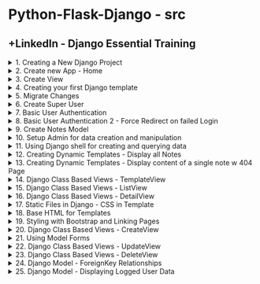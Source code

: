 # Python-Flask-Django - src

## +LinkedIn - Django Essential Training

<details>
<summary>1. Creating a New Django Project </summary>

# Creating a New Django Project

## Install venv

```py
python -m venv myproject-env
```

## Activate venv

```py
# myproject-env\Scripts\activate
source myproject-env/bin/activate
```

## Install Django

```py
python -m pip install Django
```

## Get dependencies

```py
pip freeze
```

```x
asgiref==3.7.2
Django==5.0.3
sqlparse==0.4.4
```

## Save Dependencies to Requirements.txt

```py
pip freeze > requirements.txt
```

## Install requirements from Requirements.txt

```py
pip install -r requirements.txt
```

## Deactivate a virtual environment

```py
deactivate
```

## Create Django Project

```py
django-admin startproject smartnotes .
```

## Start Local Server

```py
python manage.py runserver
```

```x
You have 18 unapplied migration(s). Your project may not work properly until you apply the migrations for app(s): admin, auth, contenttypes, sessions.
Run 'python manage.py migrate' to apply them.
March 20, 2024 - 04:58:12
Django version 5.0.3, using settings 'smartnotes.settings'
Starting development server at http://127.0.0.1:8000/
Quit the server with CONTROL-C.
```

<img width="1280" alt="image" src="https://github.com/omeatai/src-python-flask-django/assets/32337103/d1188761-5eb8-44f3-849e-b6b69662cd44">
<img width="1416" alt="image" src="https://github.com/omeatai/src-python-flask-django/assets/32337103/c414f6de-58e0-490e-a6d6-e0cbaae242b1">

# #END</details>

<details>
<summary>2. Create new App - Home </summary>

# Create new App - Home

[https://github.com/omeatai/src-python-flask-django/commit/0959e138fcee4d7829ef38e9ca8ff24a5c443a23](https://github.com/omeatai/src-python-flask-django/commit/0959e138fcee4d7829ef38e9ca8ff24a5c443a23)

## Create App

```py
django-admin startapp home
```

### smartnotes.settings:

```x
# Application definition

INSTALLED_APPS = [
    'django.contrib.admin',
    'django.contrib.auth',
    'django.contrib.contenttypes',
    'django.contrib.sessions',
    'django.contrib.messages',
    'django.contrib.staticfiles',

    # apps
    'home',
]
```

# #END</details>

<details>
<summary>3. Create View </summary>

# Create View

[https://github.com/omeatai/src-python-flask-django/commit/c1680ccc9d7982ae87252859481cb3d64db13260](https://github.com/omeatai/src-python-flask-django/commit/c1680ccc9d7982ae87252859481cb3d64db13260)

### smartnotes.urls:

```py
from django.contrib import admin
from django.urls import path, include

urlpatterns = [
    path('admin/', admin.site.urls),
    path('', include('home.urls')),
]
```

### home.urls:

```py
from django.urls import path
from home import views

urlpatterns = [
    path('home', views.home),
]
```

### home.views:

```py
from django.shortcuts import render
from django.http import HttpResponse

# Create your views here.


def home(request):
    return HttpResponse("<h1>Hello World!</h1>")
```

<img width="1413" alt="image" src="https://github.com/omeatai/src-python-flask-django/assets/32337103/ac80da1e-8b1a-4bc7-aa4f-528bd887843b">
<img width="1280" alt="image" src="https://github.com/omeatai/src-python-flask-django/assets/32337103/897bdc04-e787-467e-8194-5a5bcc99c229">
<img width="1280" alt="image" src="https://github.com/omeatai/src-python-flask-django/assets/32337103/1292f08d-6ebc-4d3d-a0c0-460ed2869b57">
<img width="1280" alt="image" src="https://github.com/omeatai/src-python-flask-django/assets/32337103/5c024f37-a954-4ae3-89a0-db735d3a7504">

# #END</details>

<details>
<summary>4. Creating your first Django template </summary>

# Creating your first Django template

[https://github.com/omeatai/src-python-flask-django/commit/6f788cf2b56c91f44b960178d8576c35bbebd11a](https://github.com/omeatai/src-python-flask-django/commit/6f788cf2b56c91f44b960178d8576c35bbebd11a)

### smartnotes.settings:

```py
# Internationalization
# https://docs.djangoproject.com/en/5.0/topics/i18n/

LANGUAGE_CODE = 'en-us'

TIME_ZONE = 'America/Denver'

USE_I18N = True

USE_TZ = True
```

### home.views:

```py
from django.shortcuts import render
from django.http import HttpResponse
from datetime import datetime

# Create your views here.


def home(request):
    # return HttpResponse("<h1>Hello World!</h1>")
    return render(request, 'home/welcome.html', {'name': 'John Doe', 'date': datetime.now()})
```

### home/templates/home/welcome.html:

```html
<!DOCTYPE html>
<html lang="en">

<head>
    <meta charset="UTF-8">
    <meta name="viewport" content="width=device-width, initial-scale=1.0">
    <title>SmartNotes</title>
</head>

<body>
    <h1>Welcome to SmartNotes Home Page - {{name}}.</h1>
    <h2>Today is {{date}}</h2>
</body>

</html>
```

<img width="1413" alt="image" src="https://github.com/omeatai/src-python-flask-django/assets/32337103/360b36a5-c3e9-4767-81b6-50a6969bbe2c">
<img width="1280" alt="image" src="https://github.com/omeatai/src-python-flask-django/assets/32337103/b117ad99-4daa-4910-9b8d-7581139d5bac">
<img width="1280" alt="image" src="https://github.com/omeatai/src-python-flask-django/assets/32337103/7f247c75-ff40-4fa4-9f30-266cf411a8f3">
<img width="1280" alt="image" src="https://github.com/omeatai/src-python-flask-django/assets/32337103/7a366f68-7d08-423b-a7c9-c400262a04af">

# #END</details>

<details>
<summary>5. Migrate Changes </summary>

# Migrate Changes

```py
python manage.py makemigrations
```

```py
python manage.py migrate
```

<img width="449" alt="image" src="https://github.com/omeatai/src-python-flask-django/assets/32337103/7b035ec1-9768-47cb-82b2-99171cccee67">

# #END</details>

<details>
<summary>6. Create Super User</summary>

# Create Super User

```py
python manage.py createsuperuser
```

# Run Dev Server

```py
python manage.py runserver
```

<img width="448" alt="image" src="https://github.com/omeatai/src-python-flask-django/assets/32337103/07bc212b-b444-4f42-804e-6212abf24964">
<img width="1330" alt="image" src="https://github.com/omeatai/src-python-flask-django/assets/32337103/eb04a65d-2c5e-4040-830c-1e1618cd1767">
<img width="1442" alt="image" src="https://github.com/omeatai/src-python-flask-django/assets/32337103/f883b789-fdf6-46d6-b729-f730c87c7ed6">
<img width="1319" alt="image" src="https://github.com/omeatai/src-python-flask-django/assets/32337103/97ccec8d-6dcf-4929-b8e0-a8a189fbf2be">

# #END</details>

<details>
<summary>7. Basic User Authentication</summary>

# Basic User Authentication

[https://github.com/omeatai/src-python-flask-django/commit/d5e5549f294eff2e8802a0cbfb499be02c648d31](https://github.com/omeatai/src-python-flask-django/commit/d5e5549f294eff2e8802a0cbfb499be02c648d31)

### home.urls:

```py
from django.urls import path
from home import views

urlpatterns = [
    path('home', views.home),
    path('authorized', views.authorized),
]
```

### home.views:

```py
from django.shortcuts import render
from django.http import HttpResponse
from datetime import datetime
from django.contrib.auth.decorators import login_required

# Create your views here.


def home(request):
    # return HttpResponse("<h1>Hello World!</h1>")
    return render(request, 'home/welcome.html', {'name': 'John Doe', 'date': datetime.now()})


@login_required
def authorized(request):
    return render(request, 'home/authorized.html', {})
```

### home/authorized.html:

```html
<!DOCTYPE html>
<html lang="en">

<head>
    <meta charset="UTF-8">
    <meta name="viewport" content="width=device-width, initial-scale=1.0">
    <title>Restricted Area</title>
</head>

<body>
    <h1>You are in a restricted area!</h1>
</body>

</html>
```

<img width="1442" alt="image" src="https://github.com/omeatai/src-python-flask-django/assets/32337103/4e2e5a7b-8123-4e02-bc14-c92f6b71066b">
<img width="1442" alt="image" src="https://github.com/omeatai/src-python-flask-django/assets/32337103/60489590-edb1-4fbe-9d9a-7fac08eadf1d">
<img width="1442" alt="image" src="https://github.com/omeatai/src-python-flask-django/assets/32337103/739ecf40-3968-476a-8119-141a4335c8d9">
<img width="1442" alt="image" src="https://github.com/omeatai/src-python-flask-django/assets/32337103/9f3c23f0-cc96-4e2e-9066-5eedc5ad5c95">

# #END</details>

<details>
<summary>8. Basic User Authentication 2 - Force Redirect on failed Login</summary>

# Basic User Authentication 2 - Force Redirect on failed Login

[https://github.com/omeatai/src-python-flask-django/commit/ee29ba256602e97df09bcec992f4c0efda93286b](https://github.com/omeatai/src-python-flask-django/commit/ee29ba256602e97df09bcec992f4c0efda93286b)

### home.views:

```py
from django.shortcuts import render
from django.http import HttpResponse
from datetime import datetime
from django.contrib.auth.decorators import login_required

# Create your views here.


def home(request):
    # return HttpResponse("<h1>Hello World!</h1>")
    return render(request, 'home/welcome.html', {'name': 'John Doe', 'date': datetime.now()})


@login_required(login_url='/admin')
def authorized(request):
    return render(request, 'home/authorized.html', {})
```

<img width="1442" alt="image" src="https://github.com/omeatai/src-python-flask-django/assets/32337103/000601ab-8f95-4b1f-a720-34ccf24eb623">

# #END</details>

<details>
<summary>9. Create Notes Model</summary>

# Create Notes Model

[https://github.com/omeatai/src-python-flask-django/commit/09253493e7a3e2e425681639f18e15110a5d6092](https://github.com/omeatai/src-python-flask-django/commit/09253493e7a3e2e425681639f18e15110a5d6092)

## Create new app - notes

```py
django-admin startapp notes
```

### smartnotes.settings:

```py
# Application definition

INSTALLED_APPS = [
    'django.contrib.admin',
    'django.contrib.auth',
    'django.contrib.contenttypes',
    'django.contrib.sessions',
    'django.contrib.messages',
    'django.contrib.staticfiles',

    # apps
    'home',
    'notes',
]
```

### notes.models:

```py
from django.db import models

# Create your models here.


class Notes(models.Model):
    title = models.CharField(max_length=200)
    content = models.TextField()
    created = models.DateTimeField(auto_now_add=True)
    updated = models.DateTimeField(auto_now=True)

    def __str__(self):
        return self.title
```

## Run migrations

```py
python manage.py makemigrations
python manage.py migrate
```

# #END</details>

<details>
<summary>10. Setup Admin for data creation and manipulation</summary>

# Setup Admin for data creation and manipulation

[https://github.com/omeatai/src-python-flask-django/commit/fe4590e92ae3f0ac735f5950c8660cf79aed015b](https://github.com/omeatai/src-python-flask-django/commit/fe4590e92ae3f0ac735f5950c8660cf79aed015b)

### notes.admin:

```py
from django.contrib import admin
from . import models
# Register your models here.


class NotesAdmin(admin.ModelAdmin):
    list_display = ('title', 'created', 'updated',)
    verbose_name = "Note"
    verbose_name_plural = "Notes"

    # def get_model_name(self):
    #     return "Notes"


admin.site.register(models.Notes, NotesAdmin)
```

### notes.models:

```py
from django.db import models

# Create your models here.


class Notes(models.Model):
    title = models.CharField(max_length=200)
    content = models.TextField()
    created = models.DateTimeField(auto_now_add=True)
    updated = models.DateTimeField(auto_now=True)

    class Meta:
        verbose_name = "Note"
        verbose_name_plural = "Notes"

    def __str__(self):
        return self.title
```

## Run migrations

```py
python manage.py makemigrations
python manage.py migrate
```

<img width="1280" alt="image" src="https://github.com/omeatai/src-python-flask-django/assets/32337103/44e70011-13a8-4329-98e8-de55d982840e">
<img width="1280" alt="image" src="https://github.com/omeatai/src-python-flask-django/assets/32337103/d2b2e809-b98c-4bf9-97bc-a539bb352808">
<img width="1458" alt="image" src="https://github.com/omeatai/src-python-flask-django/assets/32337103/354f952d-e64f-4956-ada8-c9c1461ed99c">
<img width="1458" alt="image" src="https://github.com/omeatai/src-python-flask-django/assets/32337103/6c302e29-1e1d-4400-a752-c38955302f1f">
<img width="1458" alt="image" src="https://github.com/omeatai/src-python-flask-django/assets/32337103/e187c091-b598-40e3-82f4-10f61cbe8d95">

# #END</details>

<details>
<summary>11. Using Django shell for creating and querying data</summary>

# Using Django shell for creating and querying data

## Run Shell:

```py
python manage.py shell
```

## Get Instance of Model Object

```py
from notes.models import Notes
mynote = Notes.objects.get(pk=1)

mynote.title
# 'Make food'

mynote.content
# 'This is how to make the food'
```

## Get all Object Instances

```py
 Notes.objects.all()
# <QuerySet [<Notes: Make food>]>
```

## Create New Object Instance

```py
new_note = Notes.objects.create(title="The second note", content="This is the second note.")

Notes.objects.all()
# <QuerySet [<Notes: Make food>, <Notes: The second note>]>
```

## Filter and Exclude contents

```py
Notes.objects.filter(title__startswith="The")
# <QuerySet [<Notes: The second note>]>

Notes.objects.filter(content__icontains="food")
#  <QuerySet [<Notes: Make food>]>

Notes.objects.exclude(content__icontains="food")
# <QuerySet [<Notes: The second note>]>

Notes.objects.filter(content__icontains="food").exclude(content__icontains="second")
# <QuerySet [<Notes: Make food>]>
```

# #END</details>

<details>
<summary>12. Creating Dynamic Templates - Display all Notes </summary>

# Creating Dynamic Templates - Display all Notes

[https://github.com/omeatai/src-python-flask-django/commit/a135c2a03da27f098e6d5e3a508ffa2746745e96](https://github.com/omeatai/src-python-flask-django/commit/a135c2a03da27f098e6d5e3a508ffa2746745e96)

### notes.models:

```py
from django.db import models

# Create your models here.


class Notes(models.Model):
    title = models.CharField(max_length=200)
    content = models.TextField()
    created = models.DateTimeField(auto_now_add=True)
    updated = models.DateTimeField(auto_now=True)

    class Meta:
        verbose_name = "Note"
        verbose_name_plural = "Notes"

    def __str__(self):
        return self.title
```

### smartnotes.urls:

```py
from django.contrib import admin
from django.urls import path, include

urlpatterns = [
    path('admin/', admin.site.urls),
    path('', include('home.urls')),
    path('smart/', include('notes.urls')),
]
```

### notes.urls:

```py
from django.urls import path
from . import views

urlpatterns = [
    path('notes', views.list),
]
```

### notes.views:

```py
from django.shortcuts import render
from .models import Notes

# Create your views here.


def list(request):
    all_notes = Notes.objects.all()
    return render(request, 'notes/notes_list.html', {'notes': all_notes})
```

### notes/notes_list.html:

```html
<!DOCTYPE html>
<html lang="en">

<head>
    <meta charset="UTF-8">
    <meta name="viewport" content="width=device-width, initial-scale=1.0">
    <title>Notes</title>
</head>

<body>
    <h1>Note List</h1>
    <h2>These are the notes:</h2>
    <ul>
        {% for note in notes %}
        <li>{{note.title}}</li>
        {% endfor %}
    </ul>
</body>

</html>
```

<img width="1409" alt="image" src="https://github.com/omeatai/src-python-flask-django/assets/32337103/a93749d6-a319-421f-b211-3288eecc3786">
<img width="1252" alt="image" src="https://github.com/omeatai/src-python-flask-django/assets/32337103/ebcd35d1-e9b4-4dd9-88de-028296c7ef34">
<img width="1252" alt="image" src="https://github.com/omeatai/src-python-flask-django/assets/32337103/0ccaf7cd-59bb-47b9-bf10-1dd7123819dd">
<img width="1252" alt="image" src="https://github.com/omeatai/src-python-flask-django/assets/32337103/1b70d099-f746-4499-a1bb-99f82baaa8ab">
<img width="1252" alt="image" src="https://github.com/omeatai/src-python-flask-django/assets/32337103/2422a6ee-56fd-4479-baca-80f33bb664e4">
<img width="1252" alt="image" src="https://github.com/omeatai/src-python-flask-django/assets/32337103/330aee64-8204-45ba-975c-d34e33a16019">

# #END</details>

<details>
<summary>13. Creating Dynamic Templates - Display content of a single note w 404 Page </summary>

# Creating Dynamic Templates - Display content of a single note w 404 Page

[https://github.com/omeatai/src-python-flask-django/commit/6a213c7aa46ec24c6017a44bad60269918eaf2a0](https://github.com/omeatai/src-python-flask-django/commit/6a213c7aa46ec24c6017a44bad60269918eaf2a0)

### smartnotes.settings:

```py
# SECURITY WARNING: don't run with debug turned on in production!
DEBUG = False  # True

ALLOWED_HOSTS = ['*']


# Application definition

INSTALLED_APPS = [
    'django.contrib.admin',
    'django.contrib.auth',
    'django.contrib.contenttypes',
    'django.contrib.sessions',
    'django.contrib.messages',
    'django.contrib.staticfiles',

    # apps
    'home',
    'notes',
]
```

### notes.urls:

```py
from django.urls import path
from . import views

urlpatterns = [
    path('notes', views.list),
    path('notes/<int:pk>', views.detail),
]
```

### notes.views:

```py
from django.shortcuts import render
from django.http import Http404

from .models import Notes

# Create your views here.


def list(request):
    all_notes = Notes.objects.all()
    return render(request, 'notes/notes_list.html', {'notes': all_notes})


def detail(request, pk):
    try:
        note = Notes.objects.get(pk=pk)
    except Notes.DoesNotExist:
        raise Http404("Note does not exist")
    return render(request, 'notes/notes_detail.html', {'note': note})
```

### notes/notes_detail.html:

```html
<!DOCTYPE html>
<html lang="en">

<head>
    <meta charset="UTF-8">
    <meta name="viewport" content="width=device-width, initial-scale=1.0">
    <title>Note Detail</title>
</head>

<body>
    <h1>{{note.title | title}}</h1>
    <h3>{{note.content}}</h3>
</body>

</html>
```

### notes/templates/404.html:

```html
<!DOCTYPE html>
<html lang="en">

<head>
    <meta charset="UTF-8">
    <meta name="viewport" content="width=device-width, initial-scale=1.0">
    <title>404 Page</title>
</head>

<body>
    <h1>404 - Ooops!</h1>
    <h2>I cannot find the file you requested!</h2>
</body>

</html>
```

<img width="1409" alt="image" src="https://github.com/omeatai/src-python-flask-django/assets/32337103/10aa4c56-be8b-4bc6-ba6b-fe52dcf11389">
<img width="1409" alt="image" src="https://github.com/omeatai/src-python-flask-django/assets/32337103/01259842-9e6f-4a09-9091-10b36c1e636d">
<img width="1252" alt="image" src="https://github.com/omeatai/src-python-flask-django/assets/32337103/43c1eb4e-fbfd-4ffb-930f-37db29b0e50d">
<img width="1252" alt="image" src="https://github.com/omeatai/src-python-flask-django/assets/32337103/e6dabf44-5720-492e-9272-6f2e7f8bae55">
<img width="1252" alt="image" src="https://github.com/omeatai/src-python-flask-django/assets/32337103/f637fb96-364d-4acd-9c64-3aed91a93080">
<img width="1252" alt="image" src="https://github.com/omeatai/src-python-flask-django/assets/32337103/ff107b00-75b3-4da7-891a-28b40ad0b797">
<img width="1252" alt="image" src="https://github.com/omeatai/src-python-flask-django/assets/32337103/0a26901f-dad5-4686-9fd6-cc9b18970de1">

# #END</details>

<details>
<summary>14. Django Class Based Views - TemplateView </summary>

# Django Class Based Views - TemplateView

[https://github.com/omeatai/src-python-flask-django/commit/1e10260f38b8bf5b6804d6f45b9f4bf61b1c2edf](https://github.com/omeatai/src-python-flask-django/commit/1e10260f38b8bf5b6804d6f45b9f4bf61b1c2edf)

### home.views:

```py
from django.shortcuts import render
from django.http import HttpResponse
from datetime import datetime
from django.contrib.auth.decorators import login_required
from django.views.generic import TemplateView
from django.contrib.auth.mixins import LoginRequiredMixin

# Create your views here.


class HomeView(TemplateView):
    template_name = 'home/welcome.html'
    extra_context = {'name': 'John Doe', 'date': datetime.now()}


# def home(request):
#     # return HttpResponse("<h1>Hello World!</h1>")
#     return render(request, 'home/welcome.html', {'name': 'John Doe', 'date': datetime.now()})


class AuthorizedView(LoginRequiredMixin, TemplateView):
    template_name = 'home/authorized.html'
    extra_context = {}
    login_url = '/admin'


# @login_required(login_url='/admin')
# def authorized(request):
#     return render(request, 'home/authorized.html', {})
```

### home.urls:

```py
from django.urls import path
from home import views

urlpatterns = [
    # path('home', views.home),
    path('home', views.HomeView.as_view()),
    # path('authorized', views.authorized),
    path('authorized', views.AuthorizedView.as_view()),
]
```

<img width="1458" alt="image" src="https://github.com/omeatai/src-python-flask-django/assets/32337103/27480e31-f225-49ee-aba2-b9a149a9323d">
<img width="1458" alt="image" src="https://github.com/omeatai/src-python-flask-django/assets/32337103/fb460d21-b9a7-4799-961f-56bc751d5121">
<img width="1252" alt="image" src="https://github.com/omeatai/src-python-flask-django/assets/32337103/1b2b17f3-5d1c-48bd-9364-25374c1ce361">
<img width="1252" alt="image" src="https://github.com/omeatai/src-python-flask-django/assets/32337103/2c4dbd20-39b2-4adb-bc28-ffcac9089466">

# #END</details>

<details>
<summary>15. Django Class Based Views - ListView </summary>

# Django Class Based Views - ListView

[https://github.com/omeatai/src-python-flask-django/commit/3f935498be33171d56e127482e771f199787ab6c](https://github.com/omeatai/src-python-flask-django/commit/3f935498be33171d56e127482e771f199787ab6c)

### notes.views:

```py
from typing import Any
from django.shortcuts import render
from django.http import Http404
from django.views.generic import ListView

from .models import Notes

# Create your views here.


class NotesListView(ListView):
    model = Notes
    context_object_name = 'notes'
    template_name = 'notes/notes_list.html'
    ordering = ['-created']
    paginate_by = 10


# def list(request):
#     all_notes = Notes.objects.all()
#     return render(request, 'notes/notes_list.html', {'notes': all_notes})


def detail(request, pk):
    try:
        note = Notes.objects.get(pk=pk)
    except Notes.DoesNotExist:
        raise Http404("Note does not exist")
    return render(request, 'notes/notes_detail.html', {'note': note})
```

### notes.urls:

```py
from django.urls import path
from . import views

urlpatterns = [
    # path('notes', views.list),
    path('notes', views.NotesListView.as_view()),
    path('notes/<int:pk>', views.detail),
]
```

### notes/templates/notes/notes_list.html:

```py
<!DOCTYPE html>
<html lang="en">

<head>
    <meta charset="UTF-8">
    <meta name="viewport" content="width=device-width, initial-scale=1.0">
    <title>Notes</title>
</head>

<body>
    <h1>Note List</h1>
    <h2>These are the notes:</h2>
    <ul>
        {% for note in notes %}
        <li>{{note.title}}</li>
        {% endfor %}
    </ul>
</body>

</html>
```

<img width="1383" alt="image" src="https://github.com/omeatai/src-python-flask-django/assets/32337103/8023729d-604c-4b71-9dfa-89fa4501c7cc">
<img width="1208" alt="image" src="https://github.com/omeatai/src-python-flask-django/assets/32337103/47e33038-8d50-413c-a88e-1eca9978a27d">
<img width="1252" alt="image" src="https://github.com/omeatai/src-python-flask-django/assets/32337103/c369c75a-203c-46f5-9844-00796ae8904a">
<img width="1252" alt="image" src="https://github.com/omeatai/src-python-flask-django/assets/32337103/0b3720e2-b860-4c42-b7bc-2eccb67e8fb8">

# #END</details>

<details>
<summary>16. Django Class Based Views - DetailView </summary>

# Django Class Based Views - DetailView

[https://github.com/omeatai/src-python-flask-django/commit/3dbc4628a9a8892e9098e455c03cb8c63e4253f5](https://github.com/omeatai/src-python-flask-django/commit/3dbc4628a9a8892e9098e455c03cb8c63e4253f5)

### smartnotes.urls:

```py
from django.contrib import admin
from django.urls import path, include

urlpatterns = [
    path('admin/', admin.site.urls),
    path('', include('home.urls')),
    path('smart/', include('notes.urls')),
]
```

### notes.urls:

```py
from django.urls import path
from . import views

urlpatterns = [
    # path('notes', views.list),
    path('notes', views.NotesListView.as_view(), name='notes-list'),
    # path('notes/<int:pk>', views.detail),
    path('notes/<int:pk>', views.NotesDetailView.as_view(),
         name='notes-detail-list'),
]
```

### notes.views:

```py
from typing import Any
from django.shortcuts import render, redirect
from django.http import Http404, HttpResponseRedirect
from django.urls import reverse
from django.views.generic import ListView, DetailView

from .models import Notes

# Create your views here.


class NotesListView(ListView):
    model = Notes
    context_object_name = 'notes'
    template_name = 'notes/notes_list.html'
    ordering = ['-created']
    paginate_by = 10


# def list(request):
#     all_notes = Notes.objects.all()
#     return render(request, 'notes/notes_list.html', {'notes': all_notes})


class NotesDetailView(DetailView):
    model = Notes
    context_object_name = 'note'
    template_name = 'notes/notes_detail.html'

    def get_object(self, queryset=None):
        try:
            return super().get_object(queryset)
        except Http404:
            # return render(self.request, '404.html', {})
            # return HttpResponseRedirect(reverse('notes-detail-list', args=[1]))
            # return HttpResponseRedirect(reverse('notes-list'))
            return "404 - Sorry, the requested note does not exist!"


# def detail(request, pk):
#     try:
#         note = Notes.objects.get(pk=pk)
#     except Notes.DoesNotExist:
#         raise Http404("Note does not exist")
#     return render(request, 'notes/notes_detail.html', {'note': note})
```

### notes/templates/notes/notes_list.html:

```py
<!DOCTYPE html>
<html lang="en">

<head>
    <meta charset="UTF-8">
    <meta name="viewport" content="width=device-width, initial-scale=1.0">
    <title>Notes</title>
</head>

<body>
    <h1>Note List</h1>
    <h2>These are the notes:</h2>
    <ul>
        {% for note in notes %}
        <li>{{note.title}}</li>
        {% endfor %}
    </ul>
</body>

</html>
```

<img width="1383" alt="image" src="https://github.com/omeatai/src-python-flask-django/assets/32337103/1be41d27-ca7b-421b-95f5-18d52c56fde7">
<img width="1383" alt="image" src="https://github.com/omeatai/src-python-flask-django/assets/32337103/72c45b25-dd04-409d-87a4-b5cf9c34d48d">
<img width="1252" alt="image" src="https://github.com/omeatai/src-python-flask-django/assets/32337103/e5f7626e-d377-45eb-9ad2-ca78c7de2074">
<img width="1252" alt="image" src="https://github.com/omeatai/src-python-flask-django/assets/32337103/07094330-2eb9-4153-9b6e-a8796c2468ac">
<img width="1252" alt="image" src="https://github.com/omeatai/src-python-flask-django/assets/32337103/74a02860-d5d8-44cf-9dab-7e9ee5412633">
<img width="1252" alt="image" src="https://github.com/omeatai/src-python-flask-django/assets/32337103/fdbf20ef-4a65-4623-a7cb-ba067f2a68ce">

# #END</details>

<details>
<summary>17. Static Files in Django - CSS in Template </summary>

# Static Files in Django - CSS in Template

[https://github.com/omeatai/src-python-flask-django/commit/c9a69902fd55e8eff47d658603800dab25cb0ab8](https://github.com/omeatai/src-python-flask-django/commit/c9a69902fd55e8eff47d658603800dab25cb0ab8)

### smartnotes.settings:

```py
# Static files (CSS, JavaScript, Images)
# https://docs.djangoproject.com/en/5.0/howto/static-files/

STATIC_URL = 'static/'
STATICFILES_DIRS = [
    BASE_DIR / 'static',
]
```

### static/notes/css/style.css:

```css
.note-li {
    color: blue;
    font-size: 18px;
    font-weight: 800;
}
```

### notes/templates/notes/notes_list.html:

```html
{% load static %}

<!DOCTYPE html>
<html lang="en">

<head>
    <meta charset="UTF-8">
    <meta name="viewport" content="width=device-width, initial-scale=1.0">
    <link rel="stylesheet" href="{% static 'notes/css/style.css' %}">
    <title>Notes</title>
</head>

<body>
    <h1>Note List</h1>
    <h2>These are the notes:</h2>
    <ul>
        {% for note in notes %}
        <li class="note-li">{{note.title}}</li>
        {% endfor %}
    </ul>
</body>

</html>
```

<img width="1383" alt="image" src="https://github.com/omeatai/src-python-flask-django/assets/32337103/b43b561f-4547-41f3-afe7-de0ffe54d353">
<img width="1383" alt="image" src="https://github.com/omeatai/src-python-flask-django/assets/32337103/9326acdd-5ae5-4bc8-b01d-3a87961fdec2">
<img width="1252" alt="image" src="https://github.com/omeatai/src-python-flask-django/assets/32337103/139b36d2-137b-4366-b175-103d50f6489c">
<img width="1252" alt="image" src="https://github.com/omeatai/src-python-flask-django/assets/32337103/c2a15c08-1cb5-48f9-87a5-47d3bbea48f8">
<img width="1252" alt="image" src="https://github.com/omeatai/src-python-flask-django/assets/32337103/65ed74a3-2119-45ba-8bca-905b770b895c">

# #END</details>

<details>
<summary>18. Base HTML for Templates </summary>

# Base HTML for Templates

[https://github.com/omeatai/src-python-flask-django/commit/9e009fac7c4d43b7c5cae36dd13301e35079146e](https://github.com/omeatai/src-python-flask-django/commit/9e009fac7c4d43b7c5cae36dd13301e35079146e)

### smartnotes.settings:

```py
TEMPLATES = [
    {
        'BACKEND': 'django.template.backends.django.DjangoTemplates',
        'DIRS': [
            BASE_DIR / 'templates',
        ],
        'APP_DIRS': True,
        'OPTIONS': {
            'context_processors': [
                'django.template.context_processors.debug',
                'django.template.context_processors.request',
                'django.contrib.auth.context_processors.auth',
                'django.contrib.messages.context_processors.messages',
            ],
        },
    },
]
```

### static/notes/css/style.css:

```css
.note-li {
    color: purple;
    font-size: 18px;
    font-weight: 800;
}

h2 {
    color: cadetblue;
}
```

### templates/notes/base.html:

```html
{% load static %}

<!DOCTYPE html>
<html lang="en">

<head>
    <meta charset="UTF-8">
    <meta name="viewport" content="width=device-width, initial-scale=1.0">
    <link rel="stylesheet" href="{% static 'notes/css/style.css' %}">
    <title>Notes</title>
</head>

<body>
    {% block content %}
    {% endblock content %}
</body>

</html>
```

### templates/notes/notes_list.html:

```py
{% extends 'notes/base.html' %}

{% block content %}
<h1>Note List</h1>
<h2>These are the notes:</h2>
<ul>
    {% for note in notes %}
    <li class="note-li">{{note.title}}</li>
    {% endfor %}
</ul>
{% endblock content %}
```

<img width="1430" alt="image" src="https://github.com/omeatai/src-python-flask-django/assets/32337103/047a9f2c-1e33-4827-8cab-c825ab3dd210">
<img width="1252" alt="image" src="https://github.com/omeatai/src-python-flask-django/assets/32337103/79af28af-7378-431b-abaa-b208e67194b5">
<img width="1252" alt="image" src="https://github.com/omeatai/src-python-flask-django/assets/32337103/c2ef70e3-dd93-4455-83c5-f9d285bdb87b">
<img width="1252" alt="image" src="https://github.com/omeatai/src-python-flask-django/assets/32337103/4423d5ed-de11-41c9-98f7-58d85515e682">
<img width="1252" alt="image" src="https://github.com/omeatai/src-python-flask-django/assets/32337103/0ac816c0-cb25-49c5-843a-276784f40f71">

# #END</details>

<details>
<summary>19. Styling with Bootstrap and Linking Pages </summary>

# Styling with Bootstrap and Linking Pages

[https://github.com/omeatai/src-python-flask-django/commit/61b4a649138fba4700ea7ecac34d5babea955e80](https://github.com/omeatai/src-python-flask-django/commit/61b4a649138fba4700ea7ecac34d5babea955e80)

### notes.urls:

```py
from django.urls import path
from . import views

urlpatterns = [
    # path('notes', views.list),
    path('notes', views.NotesListView.as_view(), name='notes-list'),
    # path('notes/<int:pk>', views.detail),
    path('notes/<int:pk>', views.NotesDetailView.as_view(),
         name='notes-detail-list'),
]
```

### templates/home/base.html:

```html
{% load static %}

<!DOCTYPE html>
<html lang="en">

<head>
    <meta charset="UTF-8">
    <meta name="viewport" content="width=device-width, initial-scale=1.0">
    <link href="https://cdn.jsdelivr.net/npm/bootstrap@5.3.3/dist/css/bootstrap.min.css" rel="stylesheet"
        integrity="sha384-QWTKZyjpPEjISv5WaRU9OFeRpok6YctnYmDr5pNlyT2bRjXh0JMhjY6hW+ALEwIH" crossorigin="anonymous">
    <title>SmartNotes</title>
</head>

<body>
    <div class="my-5 text-center container">
        {% block content %}
        {% endblock content %}
    </div>

    <script src="https://cdn.jsdelivr.net/npm/bootstrap@5.3.3/dist/js/bootstrap.bundle.min.js"
        integrity="sha384-YvpcrYf0tY3lHB60NNkmXc5s9fDVZLESaAA55NDzOxhy9GkcIdslK1eN7N6jIeHz" crossorigin="anonymous">
    </script>
</body>

</html>
```

### home/templates/home/welcome.html:

```html
{% extends 'home/base.html' %}

{% block content %}
<h1>Welcome to SmartNotes Home Page - {{name}}.</h1>
<h2>Today is {{date}}</h2>
<a href="{% url 'notes-list' %}" class="btn btn-primary">Check out these SmartNotes</a>
{% endblock content %}
```

### templates/notes/base.html:

```html
{% load static %}

<!DOCTYPE html>
<html lang="en">

<head>
    <meta charset="UTF-8">
    <meta name="viewport" content="width=device-width, initial-scale=1.0">
    <link href="https://cdn.jsdelivr.net/npm/bootstrap@5.3.3/dist/css/bootstrap.min.css" rel="stylesheet"
        integrity="sha384-QWTKZyjpPEjISv5WaRU9OFeRpok6YctnYmDr5pNlyT2bRjXh0JMhjY6hW+ALEwIH" crossorigin="anonymous">
    <link rel="stylesheet" href="{% static 'notes/css/style.css' %}">
    <title>Notes</title>
</head>

<body>
    <div class="my-5 text-center container">
        {% block content %}
        {% endblock content %}
    </div>

    <script src="https://cdn.jsdelivr.net/npm/bootstrap@5.3.3/dist/js/bootstrap.bundle.min.js"
        integrity="sha384-YvpcrYf0tY3lHB60NNkmXc5s9fDVZLESaAA55NDzOxhy9GkcIdslK1eN7N6jIeHz" crossorigin="anonymous">
    </script>
</body>

</html>
```

### notes/templates/notes/notes_list.html:

```html
{% extends 'notes/base.html' %}

{% block content %}
<h1>Note List</h1>
<h2 class="mb-5">These are the notes:</h2>

<div class="row row-cols3 g-2">
    {% for note in notes %}
    <div class="col">
        <div class="p-3 border">
            <a href="{% url 'notes-detail-list' pk=note.id %}" class="text-dark text-decoration-none">
                <h3>{{note.title | title}}</h3>
            </a>
            <p>{{note.content | truncatechars:30}}</p>
        </div>
    </div>
    {% endfor %}
</div>

{% endblock content %}
```

### notes/templates/notes/notes_detail.html:

```html
{% extends 'notes/base.html' %}

{% block content %}
<div class="border round">
    <h1 class="my-5">{{note.title | title}}</h1>
    <p>{{note.content}}</p>
</div>

{% endblock content %}
```

<img width="1453" alt="image" src="https://github.com/omeatai/src-python-flask-django/assets/32337103/a9a658c5-2846-4604-92b0-a1f2b73c5e5d">
<img width="1453" alt="image" src="https://github.com/omeatai/src-python-flask-django/assets/32337103/340f8b96-1493-42ae-b0a3-5fe1a8c7cedb">
<img width="1453" alt="image" src="https://github.com/omeatai/src-python-flask-django/assets/32337103/25d5c2c3-fa4f-4976-89e3-de46118d1aea">
<img width="1252" alt="image" src="https://github.com/omeatai/src-python-flask-django/assets/32337103/63f9b354-057c-4c3a-b3a2-d9e526685efd">
<img width="1252" alt="image" src="https://github.com/omeatai/src-python-flask-django/assets/32337103/f12343af-535e-4817-9ea2-b8aaa055e3fd">
<img width="1252" alt="image" src="https://github.com/omeatai/src-python-flask-django/assets/32337103/3528ba4f-38f1-40d9-9e52-5c85a9a73c2a">
<img width="1252" alt="image" src="https://github.com/omeatai/src-python-flask-django/assets/32337103/f8acfc54-55cc-471c-a24a-45841e71760f">
<img width="1252" alt="image" src="https://github.com/omeatai/src-python-flask-django/assets/32337103/91d083ca-a9b7-4696-ac40-507d024ec472">
<img width="1252" alt="image" src="https://github.com/omeatai/src-python-flask-django/assets/32337103/e3e639e1-3b09-413c-8493-50c61914e06c">

# #END</details>

<details>
<summary>20. Django Class Based Views - CreateView </summary>

# Django Class Based Views - CreateView

[https://github.com/omeatai/src-python-flask-django/commit/2f833971f6a3e9d78c730e912bcb08105d79e8c9](https://github.com/omeatai/src-python-flask-django/commit/2f833971f6a3e9d78c730e912bcb08105d79e8c9)

### smartnotes.urls:

```py
from django.contrib import admin
from django.urls import path, include

urlpatterns = [
    path('admin/', admin.site.urls),
    path('', include('home.urls')),
    path('smart/', include('notes.urls')),
]
```

### notes.urls:

```py
from django.urls import path
from . import views

urlpatterns = [
    # path('notes', views.list),
    path('notes', views.NotesListView.as_view(), name='notes-list'),
    # path('notes/<int:pk>', views.detail),
    path('notes/<int:pk>', views.NotesDetailView.as_view(),
         name='notes-detail-list'),
    path('notes/create', views.NotesCreateView.as_view(), name='notes-create'),
]
```

### notes.views:

```py
from typing import Any
from django.shortcuts import render, redirect
from django.http import Http404, HttpResponseRedirect
from django.urls import reverse
from django.views.generic import ListView, DetailView, CreateView

from .models import Notes

# Create your views here.


class NotesCreateView(CreateView):
    model = Notes
    fields = ['title', 'content']
    success_url = '/smart/notes'
    template_name = 'notes/notes_create.html'


class NotesListView(ListView):
    model = Notes
    context_object_name = 'notes'
    template_name = 'notes/notes_list.html'
    ordering = ['-created']
    paginate_by = 10


# def list(request):
#     all_notes = Notes.objects.all()
#     return render(request, 'notes/notes_list.html', {'notes': all_notes})


class NotesDetailView(DetailView):
    model = Notes
    context_object_name = 'note'
    template_name = 'notes/notes_detail.html'

    def get_object(self, queryset=None):
        try:
            return super().get_object(queryset)
        except Http404:
            # return render(self.request, '404.html', {})
            # return HttpResponseRedirect(reverse('notes-detail-list', args=[1]))
            # return HttpResponseRedirect(reverse('notes-list'))
            return "404 - Sorry, the requested note does not exist!"


# def detail(request, pk):
#     try:
#         note = Notes.objects.get(pk=pk)
#     except Notes.DoesNotExist:
#         raise Http404("Note does not exist")
#     return render(request, 'notes/notes_detail.html', {'note': note})
```

### notes/templates/notes/notes_create.html:

```py
{% extends 'notes/base.html' %}

{% block content %}
<form action="{% url 'notes-create' %}" method="POST">
    {% csrf_token %}
    {{ form.as_p }}
    <button type="submit" class="btn btn-primary my-5">Submit</button>
</form>

{% endblock content %}
```

<img width="1411" alt="image" src="https://github.com/omeatai/src-python-flask-django/assets/32337103/1b131ba3-80fe-4ccd-9b3f-fc6fb1684f05">
<img width="1411" alt="image" src="https://github.com/omeatai/src-python-flask-django/assets/32337103/269ca0b6-300e-42de-abd4-94a63760f233">
<img width="1249" alt="image" src="https://github.com/omeatai/src-python-flask-django/assets/32337103/0b81c59f-d6a6-46d0-8b6c-d91b224c1909">
<img width="1249" alt="image" src="https://github.com/omeatai/src-python-flask-django/assets/32337103/937c3f1a-7146-49d5-a646-822e7a71e42a">
<img width="1249" alt="image" src="https://github.com/omeatai/src-python-flask-django/assets/32337103/e34fd8f9-3302-454b-ab2f-a4c8df055f8f">
<img width="1249" alt="image" src="https://github.com/omeatai/src-python-flask-django/assets/32337103/ac2fdb6a-b470-4fc5-93e4-cfaf999cd9f9">

# #END</details>

<details>
<summary>21. Using Model Forms </summary>

# Using Model Forms

[https://github.com/omeatai/src-python-flask-django/commit/5afb11cc82683921b2d35eeb2928fe655b2a59c1](https://github.com/omeatai/src-python-flask-django/commit/5afb11cc82683921b2d35eeb2928fe655b2a59c1)

### notes.forms:

```py
from django import forms

from .models import Notes


class NotesForm(forms.ModelForm):
    class Meta:
        model = Notes
        fields = ['title', 'content']
        labels = {
            'title': 'Title',
            'content': 'Content',
        }
        widgets = {
            'title': forms.TextInput(attrs={'class': 'form-control'}),
            'content': forms.Textarea(attrs={'class': 'form-control'}),
        }

    def clean_title(self):
        title = self.cleaned_data['title']
        if len(title) < 5:
            raise forms.ValidationError(
                "Title must be at least 5 characters long.")
        if "Django" not in title:
            raise forms.ValidationError(
                "Title must contain the word 'Django'. We only accept notes about Django.")
        return title
```

### notes.views:

```py
from typing import Any
from django.shortcuts import render, redirect
from django.http import Http404, HttpResponseRedirect
from django.urls import reverse
from django.views.generic import ListView, DetailView, CreateView

from .models import Notes
from .forms import NotesForm

# Create your views here.


class NotesCreateView(CreateView):
    model = Notes
    # fields = ['title', 'content']
    success_url = '/smart/notes'
    template_name = 'notes/notes_create.html'
    form_class = NotesForm


class NotesListView(ListView):
    model = Notes
    context_object_name = 'notes'
    template_name = 'notes/notes_list.html'
    ordering = ['-created']
    paginate_by = 10


# def list(request):
#     all_notes = Notes.objects.all()
#     return render(request, 'notes/notes_list.html', {'notes': all_notes})


class NotesDetailView(DetailView):
    model = Notes
    context_object_name = 'note'
    template_name = 'notes/notes_detail.html'

    def get_object(self, queryset=None):
        try:
            return super().get_object(queryset)
        except Http404:
            # return render(self.request, '404.html', {})
            # return HttpResponseRedirect(reverse('notes-detail-list', args=[1]))
            # return HttpResponseRedirect(reverse('notes-list'))
            return "404 - Sorry, the requested note does not exist!"


# def detail(request, pk):
#     try:
#         note = Notes.objects.get(pk=pk)
#     except Notes.DoesNotExist:
#         raise Http404("Note does not exist")
#     return render(request, 'notes/notes_detail.html', {'note': note})
```

### notes/templates/notes/notes_create.html:

```html
{% extends 'notes/base.html' %}

{% block content %}
<form action="{% url 'notes-create' %}" method="POST">
    {% csrf_token %}
    {{ form.as_p }}
    <button type="submit" class="btn btn-primary my-5">Submit</button>
</form>

{% if form.errors %}
<div class="alert alert-danger my-5">
    <div><strong>Oops!</strong> Something went wrong.</div>
    {{ form.errors.title.as_text }}
    <div>
        {% for field in form %}
        {% for error in field.errors %}
        <p>{{ error }}</p>
        {% endfor %}
        {% endfor %}
    </div>
</div>
{% endif %}

{% endblock content %}
```

### templates/notes/base.html:

```html
{% load static %}

<!DOCTYPE html>
<html lang="en">

<head>
    <meta charset="UTF-8">
    <meta name="viewport" content="width=device-width, initial-scale=1.0">
    <link href="https://cdn.jsdelivr.net/npm/bootstrap@5.3.3/dist/css/bootstrap.min.css" rel="stylesheet"
        integrity="sha384-QWTKZyjpPEjISv5WaRU9OFeRpok6YctnYmDr5pNlyT2bRjXh0JMhjY6hW+ALEwIH" crossorigin="anonymous">
    <link rel="stylesheet" href="{% static 'notes/css/style.css' %}">
    <title>Notes</title>
</head>

<body>
    <div class="my-5 text-center container">
        {% block content %}
        {% endblock content %}
    </div>

    <script src="https://cdn.jsdelivr.net/npm/bootstrap@5.3.3/dist/js/bootstrap.bundle.min.js"
        integrity="sha384-YvpcrYf0tY3lHB60NNkmXc5s9fDVZLESaAA55NDzOxhy9GkcIdslK1eN7N6jIeHz" crossorigin="anonymous">
    </script>
</body>

</html>
```

### static/notes/css/style.css:

```css
.note-li {
    color: purple;
    font-size: 18px;
    font-weight: 800;
}

h2 {
    color: cadetblue;
}

ul.errorlist {
    display: none;
    color: red;
}
```

<img width="1471" alt="image" src="https://github.com/omeatai/src-python-flask-django/assets/32337103/a19e43ff-810f-4c52-bce2-f63665e9d520">
<img width="1249" alt="image" src="https://github.com/omeatai/src-python-flask-django/assets/32337103/128c4e30-94e7-4154-bf9e-0c68c227dc41">
<img width="1249" alt="image" src="https://github.com/omeatai/src-python-flask-django/assets/32337103/9d71c552-9a5f-4159-bda8-951b60657f6a">
<img width="1249" alt="image" src="https://github.com/omeatai/src-python-flask-django/assets/32337103/b7d2b308-70b8-490a-8ee5-a7a61a022abc">
<img width="1249" alt="image" src="https://github.com/omeatai/src-python-flask-django/assets/32337103/3d358e29-53a3-45ca-aead-7e89a8a6dbb3">
<img width="1249" alt="image" src="https://github.com/omeatai/src-python-flask-django/assets/32337103/d60a4b5e-d4a5-4ff3-a87e-d7c49e4316a3">

# #END</details>

<details>
<summary>22. Django Class Based Views - UpdateView </summary>

# Django Class Based Views - UpdateView

[https://github.com/omeatai/src-python-flask-django/commit/86fd903694ab1879f984b8c104499ca3980903bf](https://github.com/omeatai/src-python-flask-django/commit/86fd903694ab1879f984b8c104499ca3980903bf)

### notes.urls:

```py
from django.urls import path
from . import views

urlpatterns = [
    # path('notes', views.list),
    path('notes', views.NotesListView.as_view(), name='notes-list'),
    # path('notes/<int:pk>', views.detail),
    path('notes/<int:pk>', views.NotesDetailView.as_view(),
         name='notes-detail-list'),
    path('notes/create', views.NotesCreateView.as_view(), name='notes-create'),
    path('notes/<int:pk>/edit',
         views.NotesUpdateView.as_view(), name='notes-update'),
]
```

### notes.views:

```py
from typing import Any
from django.shortcuts import render, redirect
from django.http import Http404, HttpResponseRedirect
from django.urls import reverse
from django.views.generic import ListView, DetailView, CreateView, UpdateView

from .models import Notes
from .forms import NotesForm

# Create your views here.


class NotesUpdateView(UpdateView):
    model = Notes
    # fields = ['title', 'content']
    success_url = '/smart/notes'
    template_name = 'notes/notes_update.html'
    form_class = NotesForm


class NotesCreateView(CreateView):
    model = Notes
    # fields = ['title', 'content']
    success_url = '/smart/notes'
    template_name = 'notes/notes_create.html'
    form_class = NotesForm


class NotesListView(ListView):
    model = Notes
    context_object_name = 'notes'
    template_name = 'notes/notes_list.html'
    ordering = ['-created']
    paginate_by = 10


# def list(request):
#     all_notes = Notes.objects.all()
#     return render(request, 'notes/notes_list.html', {'notes': all_notes})


class NotesDetailView(DetailView):
    model = Notes
    context_object_name = 'note'
    template_name = 'notes/notes_detail.html'

    def get_object(self, queryset=None):
        try:
            return super().get_object(queryset)
        except Http404:
            # return render(self.request, '404.html', {})
            # return HttpResponseRedirect(reverse('notes-detail-list', args=[1]))
            # return HttpResponseRedirect(reverse('notes-list'))
            return "404 - Sorry, the requested note does not exist!"


# def detail(request, pk):
#     try:
#         note = Notes.objects.get(pk=pk)
#     except Notes.DoesNotExist:
#         raise Http404("Note does not exist")
#     return render(request, 'notes/notes_detail.html', {'note': note})
```

### notes/templates/notes/notes_detail.html:

```py
{% extends 'notes/base.html' %}

{% block content %}
<div class="border round">
    <h1 class="my-5">{{note.title | title}}</h1>
    <p>{{note.content}}</p>
</div>

<a href="{% url 'notes-list' %}" class="btn btn-secondary my-5">Back</a>
<a href="{% url 'notes-update' pk=note.id %}" class="btn btn-secondary my-5">Edit</a>

{% endblock content %}
```

### notes/templates/notes/notes_update.html:

```py
{% extends 'notes/base.html' %}

{% block content %}
<form method="POST" class="my-5">
    {% csrf_token %}
    {{ form.as_p }}
    <button type="submit" class="btn btn-primary">Submit</button>
</form>

{% if form.errors %}
<div class="alert alert-danger my-5">
    <div><strong>Oops!</strong> Something went wrong.</div>
    {{ form.errors.title.as_text }}
    <div>
        {% for field in form %}
        {% for error in field.errors %}
        <p>{{ error }}</p>
        {% endfor %}
        {% endfor %}
    </div>
</div>
{% endif %}

<a href="{% url 'notes-list' %}" class="btn btn-secondary">Cancel</a>

{% endblock content %}
```

<img width="1471" alt="image" src="https://github.com/omeatai/src-python-flask-django/assets/32337103/8f757657-d69e-4d8c-8e5e-95e1c885246e">
<img width="1471" alt="image" src="https://github.com/omeatai/src-python-flask-django/assets/32337103/ea7ea682-5762-43b2-9bd4-1c63a639abf7">
<img width="1471" alt="image" src="https://github.com/omeatai/src-python-flask-django/assets/32337103/d05d8190-65c0-4ebf-a481-c424005a3ab4">
<img width="1471" alt="image" src="https://github.com/omeatai/src-python-flask-django/assets/32337103/d3179dc8-05e7-43e6-8d9b-51669c6e9c5b">
<img width="1249" alt="image" src="https://github.com/omeatai/src-python-flask-django/assets/32337103/a34446f2-c19a-41e8-a214-a786bc2cdf89">
<img width="1249" alt="image" src="https://github.com/omeatai/src-python-flask-django/assets/32337103/a113079c-ae1f-4f0f-9ae8-2055abe7b575">
<img width="1249" alt="image" src="https://github.com/omeatai/src-python-flask-django/assets/32337103/b1df57b1-b143-49c0-ba5a-7d07b55c7765">
<img width="1249" alt="image" src="https://github.com/omeatai/src-python-flask-django/assets/32337103/a53b4b3e-6dae-492b-9aa0-bf3834631ec4">

# #END</details>

<details>
<summary>23. Django Class Based Views - DeleteView </summary>

# Django Class Based Views - DeleteView

[https://github.com/omeatai/src-python-flask-django/commit/ce92ed9ce5332eb39a9b48c0ff0ee6d0364b1cbc](https://github.com/omeatai/src-python-flask-django/commit/ce92ed9ce5332eb39a9b48c0ff0ee6d0364b1cbc)

### notes.urls:

```py
from django.urls import path
from . import views

urlpatterns = [
    # path('notes', views.list),
    path('notes', views.NotesListView.as_view(), name='notes-list'),
    # path('notes/<int:pk>', views.detail),
    path('notes/<int:pk>', views.NotesDetailView.as_view(),
         name='notes-detail-list'),
    path('notes/create', views.NotesCreateView.as_view(), name='notes-create'),
    path('notes/<int:pk>/edit',
         views.NotesUpdateView.as_view(), name='notes-update'),
    path('notes/<int:pk>/delete',
         views.NotesDeleteView.as_view(), name='notes-delete'),
]
```

### notes.views:

```py
from typing import Any
from django.shortcuts import render, redirect
from django.http import Http404, HttpResponseRedirect
from django.urls import reverse
from django.views.generic import ListView, DetailView, CreateView, UpdateView, DeleteView

from .models import Notes
from .forms import NotesForm

# Create your views here.


class NotesDeleteView(DeleteView):
    model = Notes
    success_url = '/smart/notes'
    template_name = 'notes/notes_delete.html'


class NotesUpdateView(UpdateView):
    model = Notes
    # fields = ['title', 'content']
    success_url = '/smart/notes'
    template_name = 'notes/notes_update.html'
    form_class = NotesForm


class NotesCreateView(CreateView):
    model = Notes
    # fields = ['title', 'content']
    success_url = '/smart/notes'
    template_name = 'notes/notes_create.html'
    form_class = NotesForm


class NotesListView(ListView):
    model = Notes
    context_object_name = 'notes'
    template_name = 'notes/notes_list.html'
    ordering = ['-created']
    paginate_by = 10


# def list(request):
#     all_notes = Notes.objects.all()
#     return render(request, 'notes/notes_list.html', {'notes': all_notes})


class NotesDetailView(DetailView):
    model = Notes
    context_object_name = 'note'
    template_name = 'notes/notes_detail.html'

    def get_object(self, queryset=None):
        try:
            return super().get_object(queryset)
        except Http404:
            # return render(self.request, '404.html', {})
            # return HttpResponseRedirect(reverse('notes-detail-list', args=[1]))
            # return HttpResponseRedirect(reverse('notes-list'))
            return "404 - Sorry, the requested note does not exist!"


# def detail(request, pk):
#     try:
#         note = Notes.objects.get(pk=pk)
#     except Notes.DoesNotExist:
#         raise Http404("Note does not exist")
#     return render(request, 'notes/notes_detail.html', {'note': note})

```

### notes/templates/notes/notes_delete.html:

```py
{% extends 'notes/base.html' %}

{% block content %}
<form method="POST" class="my-5">
    {% csrf_token %}
    {{ form.as_p }}
    <p>Are you sure you want to delete "{{notes.title}}"?</p>
    <p>This action can't be undone.</p>
    <button type="submit" class="btn btn-danger">Confirm</button>
</form>

{% if form.errors %}
<div class="alert alert-danger my-5">
    <div><strong>Oops!</strong> Something went wrong.</div>
    {{ form.errors.title.as_text }}
    <div>
        {% for field in form %}
        {% for error in field.errors %}
        <p>{{ error }}</p>
        {% endfor %}
        {% endfor %}
    </div>
</div>
{% endif %}

<a href="{% url 'notes-list' %}" class="btn btn-secondary">Cancel</a>

{% endblock content %}
```

### notes/templates/notes/notes_detail.html:

```py
{% extends 'notes/base.html' %}

{% block content %}
<div class="border round">
    <h1 class="my-5">{{note.title | title}}</h1>
    <p>{{note.content}}</p>
</div>

<a href="{% url 'notes-list' %}" class="btn btn-secondary my-5">Back</a>
<a href="{% url 'notes-update' pk=note.id %}" class="btn btn-secondary my-5">Edit</a>
<a href="{% url 'notes-delete' pk=note.id %}" class="btn btn-danger my-5">Delete</a>

{% endblock content %}
```

<img width="1471" alt="image" src="https://github.com/omeatai/src-python-flask-django/assets/32337103/11968d06-a6a0-4a13-b9f9-523704622728">
<img width="1471" alt="image" src="https://github.com/omeatai/src-python-flask-django/assets/32337103/eb5a165c-012d-4279-b796-17ab6135c727">
<img width="1471" alt="image" src="https://github.com/omeatai/src-python-flask-django/assets/32337103/4ef12d30-fc42-43b9-aced-7c5115290249">
<img width="1471" alt="image" src="https://github.com/omeatai/src-python-flask-django/assets/32337103/2c0dd2f5-d6f4-401a-90f1-7ecb8fb15d00">
<img width="1249" alt="image" src="https://github.com/omeatai/src-python-flask-django/assets/32337103/92e3e804-c948-4903-9b0d-56ef2c3a22c5">
<img width="1249" alt="image" src="https://github.com/omeatai/src-python-flask-django/assets/32337103/ebc9e374-d39b-4ff6-a131-bbbcf6e258e7">
<img width="1249" alt="image" src="https://github.com/omeatai/src-python-flask-django/assets/32337103/d2b82cbb-c3ad-4562-8b85-9e4ad48a9108">
<img width="1249" alt="image" src="https://github.com/omeatai/src-python-flask-django/assets/32337103/2d9a1e2f-b050-46d1-b785-657a0b3cfcad">

# #END</details>

<details>
<summary>24. Django Model - ForeignKey Relationships </summary>

# Django Model - ForeignKey Relationships

[https://github.com/omeatai/src-python-flask-django/commit/2f06d43716aeec0be8dfd79e9e70f503c95f9cb3](https://github.com/omeatai/src-python-flask-django/commit/2f06d43716aeec0be8dfd79e9e70f503c95f9cb3)

### notes.models:

```py
from django.db import models
from django.contrib.auth.models import User
# Create your models here.


class Notes(models.Model):
    title = models.CharField(max_length=200)
    content = models.TextField()
    created = models.DateTimeField(auto_now_add=True)
    updated = models.DateTimeField(auto_now=True)
    user = models.ForeignKey(
        User, on_delete=models.CASCADE, related_name='notes')

    class Meta:
        verbose_name = "Note"
        verbose_name_plural = "Notes"

    def __str__(self):
        return self.title
```

## Run Migration:

```py
python manage.py makemigrations
python manage.py migrate
```

```x
➜  myproject git:(main) ✗ python manage.py makemigrations
It is impossible to add a non-nullable field 'user' to notes without specifying a default. This is because the database needs something to populate existing rows.
Please select a fix:
 1) Provide a one-off default now (will be set on all existing rows with a null value for this column)
 2) Quit and manually define a default value in models.py.
Select an option: 1
Please enter the default value as valid Python.
The datetime and django.utils.timezone modules are available, so it is possible to provide e.g. timezone.now as a value.
Type 'exit' to exit this prompt
>>> 1
Migrations for 'notes':
  notes/migrations/0003_notes_user.py
    - Add field user to notes
➜  myproject git:(main) ✗ python manage.py migrate
Operations to perform:
  Apply all migrations: admin, auth, contenttypes, notes, sessions
Running migrations:
  Applying notes.0003_notes_user... OK
➜  myproject git:(main) ✗ 
```

## Run Django Shell

```py
python manage.py shell
```

```x
➜  myproject git:(main) ✗ python manage.py shell
Python 3.12.2 (v3.12.2:6abddd9f6a, Feb  6 2024, 17:02:06) [Clang 13.0.0 (clang-1300.0.29.30)]
Type 'copyright', 'credits' or 'license' for more information
IPython 8.20.0 -- An enhanced Interactive Python. Type '?' for help.

In [1]: from django.contrib.auth.models import User

In [2]: user = User.objects.get(pk=1)

In [3]: user
Out[3]: <User: admin>

In [4]: user.notes.count()
Out[4]: 1

In [5]: user.notes.all()
Out[5]: <QuerySet [<Notes: Make food>]>

In [6]: 

```

<img width="1249" alt="image" src="https://github.com/omeatai/src-python-flask-django/assets/32337103/89948b35-4faf-4e0c-b5ce-ff1404490ab7">


# #END</details>

<details>
<summary>25. Django Model - Displaying Logged User Data </summary>

# Django Model - Displaying Logged User Data

[https://ccbv.co.uk/](https://ccbv.co.uk/)

<img width="1471" alt="image" src="https://github.com/omeatai/src-python-flask-django/assets/32337103/5f0c9a42-25ec-4d2f-8dbe-6968a85cb2f4">


```py

```

```py

```

```py

```

```py

```

```py

```

```py

```

```py

```

```py

```

```py

```

```py

```

```py

```

```py

```

```py

```

```py

```

```py

```

```py

```

```py

```

```py

```

```py

```

```py

```

```py

```

```py

```

```py

```

```py

```

```py

```

```py

```

```py

```

```py

```

```py

```

```py

```

```py

```

```py

```

```py

```

```py

```

```py

```

```py

```

```py

```

```py

```

```py

```

```py

```


# #END</details>
